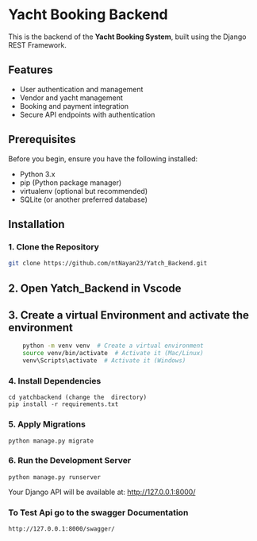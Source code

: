 # Yacht Booking Backend

This is the backend of the **Yacht Booking System**, built using the Django REST Framework.

## Features
- User authentication and management
- Vendor and yacht management
- Booking and payment integration
- Secure API endpoints with authentication

## Prerequisites
Before you begin, ensure you have the following installed:
- Python 3.x
- pip (Python package manager)
- virtualenv (optional but recommended)
- SQLite (or another preferred database)

## Installation

### 1. Clone the Repository
```bash
git clone https://github.com/ntNayan23/Yatch_Backend.git
```
## 2. Open Yatch_Backend in Vscode 
## 3. Create a virtual Environment and activate the environment
```bash
    python -m venv venv  # Create a virtual environment
    source venv/bin/activate  # Activate it (Mac/Linux)
    venv\Scripts\activate  # Activate it (Windows)
```
### 4. Install Dependencies
    cd yatchbackend (change the  directory)
    pip install -r requirements.txt 
### 5. Apply Migrations
    python manage.py migrate
### 6. Run the Development Server
    python manage.py runserver
Your Django API will be available at: http://127.0.0.1:8000/
### To Test Api go to the  swagger Documentation 
    http://127.0.0.1:8000/swagger/


